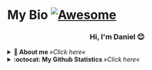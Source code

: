 # My Bio [![Awesome](https://cdn.rawgit.com/sindresorhus/awesome/d7305f38d29fed78fa85652e3a63e154dd8e8829/media/badge.svg)](https://github.com/sindresorhus/awesome#readme)

  <h3 align="center">Hi, I'm Daniel 😊</h3>

<details>
  <summary> <b> 🎲 About me </b> <i>»Click here«</i> </summary>
  <br>
  <ul>
    <li>👨‍🎓 First year computer science student</li>
    <li>🔮 Languages and Tools : <br>
<img src="https://img.shields.io/badge/python-3670A0?style=for-the-badge&logo=python&logoColor=ffdd54" height="25"> ★★★☆☆ <br>
<img src="https://img.shields.io/badge/html5-%23E34F26.svg?style=for-the-badge&logo=html5&logoColor=white" height="25"> ★★★★☆ <br>
<img src="https://img.shields.io/badge/css3-%231572B6.svg?style=for-the-badge&logo=css3&logoColor=white" height="25"> ★★★☆☆ <br>
<img src="https://img.shields.io/badge/php-%23777BB4.svg?style=for-the-badge&logo=php&logoColor=white" height="25"> ★★★½☆ <br>
<img src="https://img.shields.io/badge/laravel-%23FF2D20.svg?style=for-the-badge&logo=laravel&logoColor=white" height="25"> ★★☆☆☆ <br>
<img src="https://img.shields.io/badge/mysql-%2300f.svg?style=for-the-badge&logo=mysql&logoColor=white" height="25"> ★★★☆☆</li>
    <li>💬 Fan of Video Games, Anime/Manga</li>
  </ul>
</details>

<details>
  <summary> <b> :octocat: My Github Statistics </b> <i>»Click here«</i> </summary>
  <br>
  </a>
  <a href="https://github.com/d4nieru">
   <img align="center" src="https://github-readme-stats.vercel.app/api?username=d4nieru&show_icons=true&theme=dark&line_height=28&count_private=true&include_all_commits=true" alt="d4nieru @ Github stats"/>
   <img align="center" src="https://github-readme-stats.vercel.app/api/top-langs/?username=d4nieru&layout=compact&theme=dark" />
  </a>
</details>
